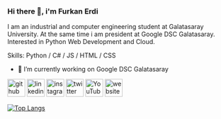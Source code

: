 ### Hi there 👋, i'm Furkan Erdi

I am an industrial and computer engineering student at Galatasaray University. At the same time i am president at Google DSC Galatasaray. Interested in Python Web Development and Cloud.

Skills: Python / C# / JS / HTML / CSS

- 🔭 I’m currently working on Google DSC Galatasaray 


[<img src='https://cdn.jsdelivr.net/npm/simple-icons@3.0.1/icons/github.svg' alt='github' height='40'>](https://github.com/helizac)  [<img src='https://cdn.jsdelivr.net/npm/simple-icons@3.0.1/icons/linkedin.svg' alt='linkedin' height='40'>](https://www.linkedin.com/in/furkanerdi/)  [<img src='https://cdn.jsdelivr.net/npm/simple-icons@3.0.1/icons/instagram.svg' alt='instagram' height='40'>](https://www.instagram.com/erdthebard/)  [<img src='https://cdn.jsdelivr.net/npm/simple-icons@3.0.1/icons/twitter.svg' alt='twitter' height='40'>](https://twitter.com/erdthebard)  [<img src='https://cdn.jsdelivr.net/npm/simple-icons@3.0.1/icons/youtube.svg' alt='YouTube' height='40'>](https://www.youtube.com/channel/gdscgalatasaray)  [<img src='https://cdn.jsdelivr.net/npm/simple-icons@3.0.1/icons/icloud.svg' alt='website' height='40'>](gdscgalatasaray.com)  

[![Top Langs](https://github-readme-stats.vercel.app/api/top-langs/?username=helizac)](https://github.com/anuraghazra/github-readme-stats)
